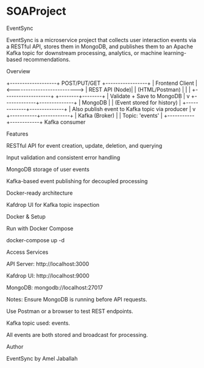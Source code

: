 # SOAProject 
EventSync

EventSync is a microservice project that collects user interaction events via a RESTful API, stores them in MongoDB, and publishes them to an Apache Kafka topic for downstream processing, analytics, or machine learning-based recommendations.

Overview

+-------------------+          POST/PUT/GET          +-----------------+
|  Frontend Client  |  <-------------------------->  |  REST API (Node)|
|  (HTML/Postman)   |                                |                 |
+-------------------+                                +--------+--------+
                                                             |
                                            Validate + Save to MongoDB
                                                             |
                                                             v
                                               +-------------+--------------+
                                               |         MongoDB            |
                                               | (Event stored for history) |
                                               +-------------+--------------+
                                                             |
                                       Also publish event to Kafka topic via producer
                                                             |
                                                             v
                                                 +-----------+------------+
                                                 |     Kafka (Broker)     |
                                                 | Topic: 'events'        |
                                                 +-----------+------------+
                                                      Kafka consumer
                                                             
                                           

Features

RESTful API for event creation, update, deletion, and querying

Input validation and consistent error handling

MongoDB storage of user events

Kafka-based event publishing for decoupled processing

Docker-ready architecture

Kafdrop UI for Kafka topic inspection

 Docker & Setup

Run with Docker Compose

docker-compose up -d

Access Services

API Server: http://localhost:3000

Kafdrop UI: http://localhost:9000

MongoDB: mongodb://localhost:27017

Notes:
Ensure MongoDB is running before API requests.

Use Postman or a browser to test REST endpoints.

Kafka topic used: events.

All events are both stored and broadcast for processing.


Author

EventSync by Amel Jaballah
